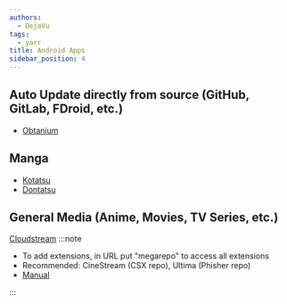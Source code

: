 ```yaml
---
authors:
  - DejaVu
tags:
  - yarr
title: Android Apps
sidebar_position: 4
---
```


## Auto Update directly from source (GitHub, GitLab, FDroid, etc.)
- [Obtanium](https://github.com/ImranR98/Obtainium)
## Manga
- [Kotatsu](https://kotatsu.app/)
- [Dontatsu](https://discord.gg/dantotsu)
## General Media (Anime, Movies, TV Series, etc.)
[Cloudstream](https://github.com/recloudstream/cloudstream)
:::note

- To add extensions, in URL put "megarepo" to access all extensions
- Recommended: CineStream (CSX repo), Ultima (Phisher repo)
- [Manual](https://cloudstream.miraheze.org/wiki/Main_Page)

:::